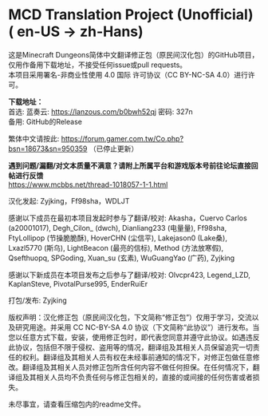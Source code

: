 # MCD Translation Project (Unofficial) ( en-US → zh-Hans)
这是Minecraft Dungeons简体中文翻译修正包（原民间汉化包）的GitHub项目，仅用作备用下载地址，不接受任何issue或pull requests。  
本项目采用署名-非商业性使用 4.0 国际 许可协议（CC BY-NC-SA 4.0）进行许可。  

**下载地址：**  
首选: 蓝奏云: https://lanzous.com/b0bwh52qj  密码: 327n  
备用: GitHub的Release  

繁体中文请按此: https://forum.gamer.com.tw/Co.php?bsn=18673&sn=950359 （已停止更新）  

**遇到问题/漏翻/对文本质量不满意？请附上所属平台和游戏版本号前往论坛直接回帖进行反馈**  
https://www.mcbbs.net/thread-1018057-1-1.html  
  
汉化发起: Zyjking，Ff98sha，WDLJT  

感谢以下成员在最初本项目发起时参与了翻译/校对: Akasha，Cuervo Carlos (a20001017), Degh_Cilon_ (dwch), Dianliang233 (电量量), Ff98sha, FtyLollipop (节操脆脆酥), HoverCHN (尘信平), Lakejason0 (Lake桑), Lxazl5770 (斯乌), LightBeacon (最亮的信标), Method (方法放寒假), Qsefthuopq, SPGoding, Xuan_su (玄素), WuGuangYao (广药), Zyjking  

感谢以下新成员在本项目发布之后参与了翻译/校对: Olvcpr423, Legend_LZD, KaplanSteve, PivotalPurse995, EnderRuiEr  

打包/发布: Zyjking  

版权声明：汉化修正包（原民间汉化包，下文简称“修正包”）仅用于学习，交流以及研究用途。并采用 CC NC-BY-SA 4.0 协议（下文简称“此协议”）进行发布。当您以任意方式下载，安装，使用修正包时，即代表您同意并遵守此协议。如遇违反此协议，包括但不限于侵权、盗用等的情况，翻译组及其相关人员保留追究一切责任的权利。翻译组及其相关人员有权在未经事前通知的情况下，对修正包做任意修改。翻译组及其相关人员对修正包所含任何内容不做任何担保。在任何情况下，翻译组及其相关人员均不负责任何与修正包相关的，直接的或间接的任何伤害或者损失。  

未尽事宜，请查看压缩包内的readme文件。  
